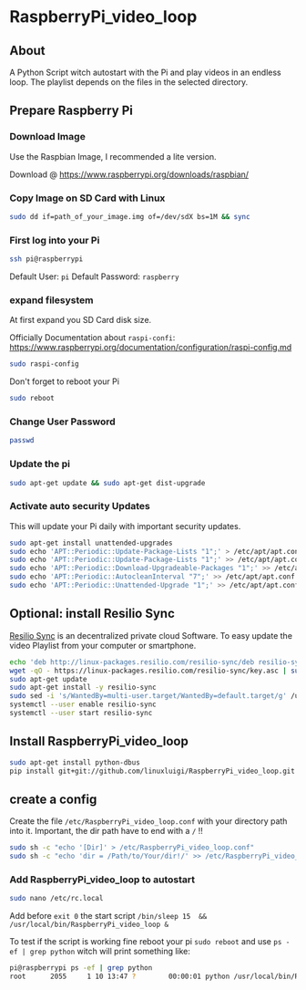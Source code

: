 # RaspberryPi_video_loop

## About

A Python Script witch autostart with the Pi and play videos in an endless loop. 
The playlist depends on the files in the selected directory.

## Prepare Raspberry Pi

### Download Image

Use the Raspbian Image, I recommended a lite version.

Download @ https://www.raspberrypi.org/downloads/raspbian/

### Copy Image on SD Card with Linux
```bash
sudo dd if=path_of_your_image.img of=/dev/sdX bs=1M && sync
```

### First log into your Pi

```bash
ssh pi@raspberrypi
```

Default User: ```pi```
Default Password: ```raspberry```

### expand filesystem

At first expand you SD Card disk size.

Officially Documentation about ```raspi-confi```: https://www.raspberrypi.org/documentation/configuration/raspi-config.md

```bash
sudo raspi-config
```

Don't forget to reboot your Pi

```bash
sudo reboot
```

### Change User Password

```bash
passwd
```

### Update the pi

```bash
sudo apt-get update && sudo apt-get dist-upgrade
```

### Activate auto security Updates

This will update your Pi daily with important security updates.

```bash
sudo apt-get install unattended-upgrades
sudo echo 'APT::Periodic::Update-Package-Lists "1";' > /etc/apt/apt.conf.d/10periodic
sudo echo 'APT::Periodic::Update-Package-Lists "1";' >> /etc/apt/apt.conf.d/10periodic
sudo echo 'APT::Periodic::Download-Upgradeable-Packages "1";' >> /etc/apt/apt.conf.d/10periodic
sudo echo 'APT::Periodic::AutocleanInterval "7";' >> /etc/apt/apt.conf.d/10periodic
sudo echo 'APT::Periodic::Unattended-Upgrade "1";' >> /etc/apt/apt.conf.d/10periodic
```

## Optional: install Resilio Sync

[Resilio Sync](https://www.resilio.com/) is an decentralized private cloud Software. 
To easy update the video Playlist from your computer or smartphone.

```bash
echo 'deb http://linux-packages.resilio.com/resilio-sync/deb resilio-sync non-free' | sudo tee --append /etc/apt/sources.list.d/resilio-sync.list > /dev/null
wget -qO - https://linux-packages.resilio.com/resilio-sync/key.asc | sudo apt-key add -
sudo apt-get update
sudo apt-get install -y resilio-sync
sudo sed -i 's/WantedBy=multi-user.target/WantedBy=default.target/g' /usr/lib/systemd/user/resilio-sync.service
systemctl --user enable resilio-sync
systemctl --user start resilio-sync
```

## Install RaspberryPi_video_loop

```bash
sudo apt-get install python-dbus
pip install git+git://github.com/linuxluigi/RaspberryPi_video_loop.git
```

## create a config

Create the file ```/etc/RaspberryPi_video_loop.conf``` with your directory path into it.
Important, the dir path have to end with a ```/``` !!
```bash
sudo sh -c "echo '[Dir]' > /etc/RaspberryPi_video_loop.conf"
sudo sh -c "echo 'dir = /Path/to/Your/dir!/' >> /etc/RaspberryPi_video_loop.conf"
```

### Add RaspberryPi_video_loop to autostart

```bash
sudo nano /etc/rc.local
```

Add before ```exit 0``` the start script ```/bin/sleep 15  && /usr/local/bin/RaspberryPi_video_loop &```

To test if the script is working fine reboot your pi ```sudo reboot``` and use 
```ps -ef | grep python``` witch will print something like:

```bash
pi@raspberrypi ps -ef | grep python
root      2055     1 10 13:47 ?        00:00:01 python /usr/local/bin/RaspberryPi_video_loop
```